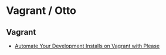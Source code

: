 # Vagrant / Otto

## Vagrant

  * [Automate Your Development Installs on Vagrant with Please](https://scotch.io/bar-talk/automate-your-development-installs-on-vagrant-with-please)
